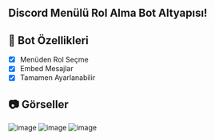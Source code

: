 ## Discord Menülü Rol Alma Bot Altyapısı!

## 📑 Bot Özellikleri

- [x] Menüden Rol Seçme
- [x] Embed Mesajlar
- [x] Tamamen Ayarlanabilir

## 📷 Görseller
![image](https://user-images.githubusercontent.com/93944142/208699781-ffd9c6a2-db3c-4275-8951-7f016820d4a2.png)
![image](https://user-images.githubusercontent.com/93944142/208700120-d78c59ab-4b9e-4305-ab68-d06709b76b74.png)
![image](https://user-images.githubusercontent.com/93944142/208700275-8c4ba451-c8ef-45fa-9526-7c7e20dba60e.png)
